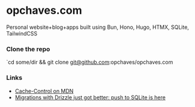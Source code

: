# opchaves.com

Personal website+blog+apps built using Bun, Hono, Hugo, HTMX, SQLite, TailwindCSS

### Clone the repo

`cd some/dir && git clone git@github.com:opchaves/opchaves.com

### Links

- [Cache-Control on MDN](https://developer.mozilla.org/en-US/docs/Web/HTTP/Headers/Cache-Control)
- [Migrations with Drizzle just got better: push to SQLite is here](https://andriisherman.medium.com/migrations-with-drizzle-just-got-better-push-to-sqlite-is-here-c6c045c5d0fb)
